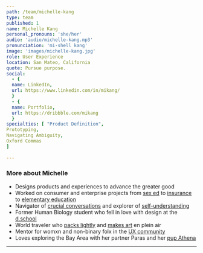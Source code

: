 ```yaml
---
path: /team/michelle-kang
type: team
published: 1
name: Michelle Kang
personal_pronouns: 'she/her'
audio: 'audio/michelle-kang.mp3'
pronunciation: 'mi-shell kang'
image: 'images/michelle-kang.jpg'
role: User Experience
location: San Mateo, California
quote: Pursue purpose.
social: 
  - {
  name: LinkedIn,
  url: https://www.linkedin.com/in/mikang/
  }
  - {
  name: Portfolio,
  url: https://dribbble.com/mikang
  }
specialties: [ "Product Definition",
Prototyping,
Navigating Ambiguity,
Oxford Commas
]
  
---
```


### More about Michelle
* Designs products and experiences to advance the greater good
* Worked on consumer and enterprise projects from [sex ed](https://www.fastcompany.com/3058661/a-new-approach-to-sex-ed-fun) to [insurance](http://www.allstate.com) to [elementary education](https://www.education.com/)
* Navigator of [crucial conversations](https://www.amazon.com/Crucial-Conversations-Talking-Stakes-Second-dp-0071771328/dp/0071771328/ref=mt_other?_encoding=UTF8&me=&qid=) and explorer of [self-understanding](https://www.enneagraminstitute.com/)
* Former Human Biology student who fell in love with design at the [d.school](https://dschool.stanford.edu/)
* World traveler who [packs lightly](https://everlane.imgix.net/static/content-pages/from_the_people/Backpack_R86_brigadeirochoc.jpg) and [makes art](https://drive.google.com/file/d/1l1XM2x8hlPw-CCi34ULO6CnAiRHoUlza/view) en plein air
* Mentor for womxn and non-binary folx in the [UX community](http://hexagonux.com/)
* Loves exploring the Bay Area with her partner Paras and her [pup Athena](https://www.instagram.com/athenathegorgi/)

-----------------------------------
